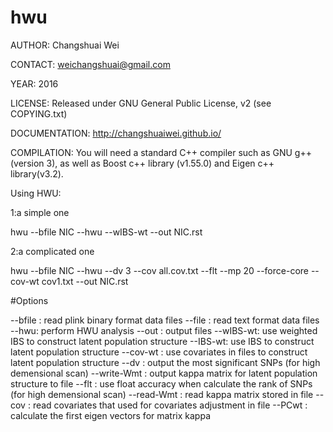 # hwu

AUTHOR: Changshuai Wei

CONTACT: weichangshuai@gmail.com	

YEAR: 2016

LICENSE: Released under GNU General Public License, v2 (see
COPYING.txt)

DOCUMENTATION: http://changshuaiwei.github.io/


COMPILATION: You will need a standard C++ compiler such as GNU g++  (version 3), as well as Boost c++ library (v1.55.0) and Eigen c++ library(v3.2).


Using HWU:

1:a simple one

hwu --bfile NIC --hwu --wIBS-wt --out NIC.rst

2:a complicated one

hwu --bfile NIC --hwu --dv 3 --cov all.cov.txt --flt --mp 20 --force-core  --cov-wt cov1.txt --out NIC.rst

#Options

--bfile <string> : read plink binary format data files
--file <string>: read text format data files
--hwu: perform HWU analysis
--out <string>: output files
--wIBS-wt: use weighted IBS to construct latent population structure
--IBS-wt: use IBS to construct latent population structure
--cov-wt <string> : use covariates in <string> files to construct latent population structure
--dv <int>: output the most significant <int> SNPs (for high demensional scan)
--write-Wmt <string> : output kappa matrix for latent population structure to <string> file
--flt : use float accuracy when calculate the rank of SNPs (for high demensional scan)
--read-Wmt <string>: read kappa matrix stored in <string> file
--cov <string>: read covariates that used for covariates adjustment in <string> file
--PCwt <int>: calculate the first <int> eigen vectors for matrix kappa
